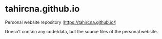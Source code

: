 # tahircna.github.io
Personal website repository (https://tahircna.github.io/)

Doesn't contain any code/data, but the source files of the personal website.
